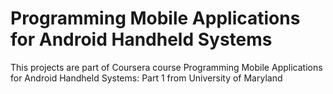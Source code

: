 <h1>Programming Mobile Applications for Android Handheld Systems</h1>

<p>This projects are part of Coursera course 
Programming Mobile Applications for Android Handheld Systems: Part 1 from University of Maryland</p>
